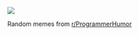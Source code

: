 ![](https://preview.redd.it/p6nn77b380pe1.png?width=640&crop=smart&auto=webp&s=9d1b24eafae45f49f6eb6b656261048dfc9f238f)

 Random memes from [r/ProgrammerHumor](https://www.reddit.com/r/ProgrammerHumor/)
